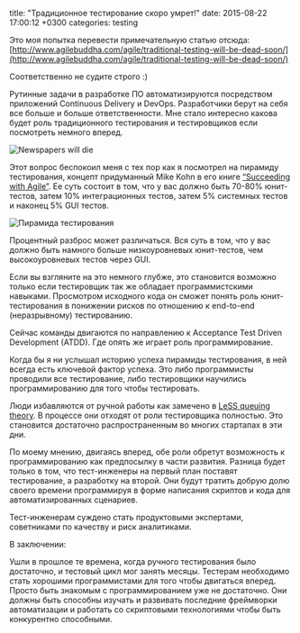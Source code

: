 title: "Традиционное тестирование скоро умрет!"
date: 2015-08-22 17:00:12 +0300
categories: testing

Это моя попытка перевести примечательную статью отсюда: [http://www.agilebuddha.com/agile/traditional-testing-will-be-dead-soon/](http://www.agilebuddha.com/agile/traditional-testing-will-be-dead-soon/) 

Соответственно не судите строго :)

Рутинные задачи в разработке ПО автоматизируются посредством приложений Continuous Delivery и DevOps. Разработчики берут на себя все больше и больше ответственности. Мне стало интересно какова будет роль традиционного тестирования и тестировщиков если посмотреть немного вперед. 

![Newspapers will die]({filename}/images/gallery/other/newspapers-are-dead.png)


Этот вопрос беспокоил меня с тех пор как я посмотрел на пирамиду тестирования, концепт придуманный Mike Kohn в его книге  [“Succeeding with Agile”](http://www.amazon.com/Succeeding-Agile-Software-Development-Using/dp/0321579364). Ее суть состоит в том, что у вас должно быть 70-80% юнит-тестов, затем 10% интеграционных тестов, затем 5% системных тестов и наконец 5% GUI тестов. 

![Пирамида тестирования]({filename}/images/gallery/other/testing-triangle.png)


Процентный разброс может различаться. Вся суть в том, что у вас должно быть намного больше низкоуровневых юнит-тестов, чем высокоуровневых тестов через GUI. 

Если вы взгляните на это немного глубже, это становится возможно только если тестировщик так же обладает программистскими навыками. Просмотром исходного кода он сможет понять роль юнит-тестирования в понижении рисков по отношению к end-to-end (неразрывному) тестированию. 

Сейчас команды двигаются по направлению к  Acceptance Test Driven Development (ATDD). Где опять же играет роль программирование.

Когда бы я ни услышал историю успеха пирамиды тестирования, в ней всегда есть ключевой фактор успеха. Это либо программисты проводили все тестирование, либо тестировщики научились программированию для того чтобы тестировать.

Люди избавляются от ручной работы как замечено в [LeSS queuing theory](http://less.works/less/principles/queueing_theory.html). В процессе они отходят от роли тестировщика полностью. Это становится достаточно распространенным во многих стартапах в эти дни.

По моему мнению, двигаясь вперед, обе роли обретут возможность к программированию как предпосылку в части развития. Разница будет только в том, что тест-инженеры на первый план поставят тестирование, а разработку на второй. Они будут тратить добрую долю своего времени программируя в форме написания скриптов и кода для автоматизированных сценариев.  

Тест-инженерам суждено стать продуктовыми экспертами, советниками по качеству и риск аналитиками. 

В заключении:

Ушли в прошлое те времена, когда ручного тестирования было достаточно, и тестовый цикл мог занять месяцы. Тестерам необходимо стать хорошими программистами для того чтобы двигаться вперед. Просто быть знакомым с программированием уже не достаточно. Они должны быть способны изучать и развивать последние фреймворки автоматизации и работать со скриптовыми технологиями чтобы быть конкурентно способными. 
